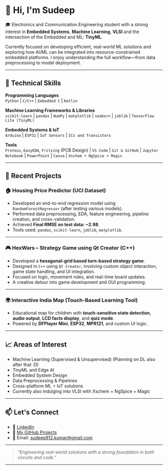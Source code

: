 # 👋 Hi, I'm Sudeep

🎓 Electronics and Communication Engineering student with a strong interest in **Embedded Systems**, **Machine Learning**, **VLSI** and the intersection of the Embedded and ML: **TinyML**.

Currently focused on developing efficient, real-world ML solutions and exploring how AI/ML can be integrated into resource-constrained embedded platforms. I enjoy understanding the full workflow—from data preprocessing to model deployment.


---

## 🔧 Technical Skills

**Programming Languages**  
`Python` | `C/C++` | `Embedded C` | `Kotlin`

**Machine Learning Frameworks & Libraries**  
`scikit-learn` | `pandas` | `NumPy` | `matplotlib` | `seaborn` | `joblib` | `TensorFlow Lite (TinyML)`

**Embedded Systems & IoT**  
`Arduino` | `ESP32` | `IoT Sensors` | `ICs and Transistors`

**Tools**  
`Proteus`, `EasyEDA`, `Fritzing` (PCB Design) | `VS Code` | `Git & GitHub` | `Jupyter Notebook` | `PowerPoint` | `Canva` | `Xschem + NgSpice + Magic`

---

## 📂 Recent Projects

### 🏠 Housing Price Predictor (UCI Dataset)
- Developed an end-to-end regression model using `RandomForestRegressor` (after testing various models).
- Performed data preprocessing, EDA, feature engineering, pipeline creation, and cross-validation.
- Achieved **Final RMSE on test data: ~2.98**.
- Tools used: `pandas`, `scikit-learn`, `joblib`, `matplotlib`.

---

### 🎮 HexWars – Strategy Game using Qt Creator (C++)
- Developed a **hexagonal-grid based turn-based strategy game**.
- Designed in `C++` using `Qt Creator`, involving custom object interaction, game state handling, and UI integration.
- Focused on logic, movement rules, and real-time board updates.
- A creative detour into game development and GUI programming.

---

### 🌍 Interactive India Map (Touch-Based Learning Tool)
- Educational map for children with **touch-sensitive state detection**, **audio output**, **LCD facts display**, and **quiz mode**.
- Powered by **DFPlayer Mini**, **ESP32**, **MPR121**, and custom UI logic.

---

## 📈 Areas of Interest

- Machine Learning (Supervised & Unsupervised) (Planning on DL also after that :D)
- TinyML and Edge AI
- Embedded System Design
- Data Preprocessing & Pipelines
- Cross-platform ML + IoT solutions
- Currently also indulging into VLSI with Xschem + NgSpice + Magic

---

## 📫 Let's Connect

- 💼 [LinkedIn](https://www.linkedin.com/in/sudeep-kumar-a9767028a)
- 🧪 [My GitHub Projects](https://github.com/SuDeEpKuMaR912)
- 📧 Email: sudeep912.kumar@gmail.com 

---

> *"Engineering real-world solutions with a strong foundation in both circuits and code."*

---


